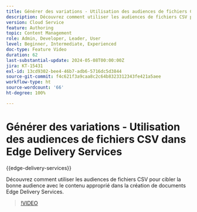 ```yaml
---
title: Générer des variations - Utilisation des audiences de fichiers CSV dans Edge Delivery Services
description: Découvrez comment utiliser les audiences de fichiers CSV pour cibler la bonne audience avec le contenu approprié dans la création de documents Edge Delivery Services.
version: Cloud Service
feature: Authoring
topic: Content Management
role: Admin, Developer, Leader, User
level: Beginner, Intermediate, Experienced
doc-type: Feature Video
duration: 62
last-substantial-update: 2024-05-08T00:00:00Z
jira: KT-15431
exl-id: 13cd9302-bee4-46b7-adb6-5716dc5d3844
source-git-commit: f4c621f3a9caa8c2c64b8323312343fe421a5aee
workflow-type: ht
source-wordcount: '66'
ht-degree: 100%

---
```


# Générer des variations - Utilisation des audiences de fichiers CSV dans Edge Delivery Services

{{edge-delivery-services}}

Découvrez comment utiliser les audiences de fichiers CSV pour cibler la bonne audience avec le contenu approprié dans la création de documents Edge Delivery Services.

>[!VIDEO](https://video.tv.adobe.com/v/3428793/?learn=on)
